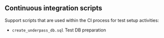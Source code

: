 ## Continuous integration scripts

Support scripts that are used within the CI process for test setup activities:

- `create_underpass_db.sql` Test DB preparation
